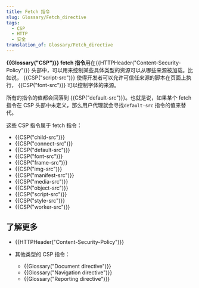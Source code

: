 ```yaml
---
title: Fetch 指令
slug: Glossary/Fetch_directive
tags:
  - CSP
  - HTTP
  - 安全
translation_of: Glossary/Fetch_directive
---
```

**{{Glossary("CSP")}} fetch 指令**用在{{HTTPHeader("Content-Security-Policy")}} 头部中，可以用来控制某些具体类型的资源可以从哪些来源被加载。比如说， {{CSP("script-src")}} 使得开发者可以允许可信任来源的脚本在页面上执行， {{CSP("font-src")}} 可以控制字体的来源。

所有的指令的值都会回落到 {{CSP("default-src")}}。也就是说，如果某个 fetch 指令在 CSP 头部中未定义，那么用户代理就会寻找`default-src` 指令的值来替代。

这些 CSP 指令属于 fetch 指令：

- {{CSP("child-src")}}
- {{CSP("connect-src")}}
- {{CSP("default-src")}}
- {{CSP("font-src")}}
- {{CSP("frame-src")}}
- {{CSP("img-src")}}
- {{CSP("manifest-src")}}
- {{CSP("media-src")}}
- {{CSP("object-src")}}
- {{CSP("script-src")}}
- {{CSP("style-src")}}
- {{CSP("worker-src")}}

## 了解更多

- {{HTTPHeader("Content-Security-Policy")}}
- 其他类型的 CSP 指令：

  - {{Glossary("Document directive")}}
  - {{Glossary("Navigation directive")}}
  - {{Glossary("Reporting directive")}}
